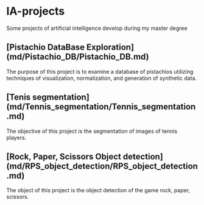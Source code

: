 # IA-projects
Some projects of artificial intelligence develop during my master degree

## [Pistachio DataBase Exploration] (md/Pistachio_DB/Pistachio_DB.md)
The purpose of this project is to examine a database of pistachios utilizing techniques of visualization, normalization, and generation of synthetic data.

## [Tenis segmentation] (md/Tennis_segmentation/Tennis_segmentation.md)
The objective of this project is the segmentation of images of tennis players.

## [Rock, Paper, Scissors Object detection] (md/RPS_object_detection/RPS_object_detection.md)
The object of this project is the object detection of the game rock, paper, scissors.

